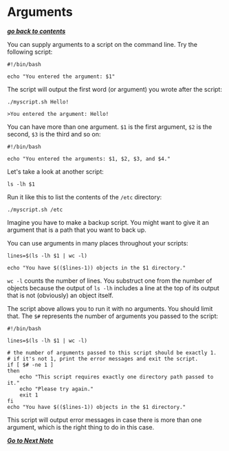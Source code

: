 # Arguments

[***go back to contents***](01-contents.md)

You can supply arguments to a script on the command line. Try the following
script:

	#!/bin/bash

	echo "You entered the argument: $1"

The script will output the first word (or argument) you wrote after the script:

	./myscript.sh Hello!
	
	>You entered the argument: Hello!

You can have more than one argument. `$1` is the first argument, `$2` is the 
second, `$3` is the third and so on:

	#!/bin/bash

	echo "You entered the arguments: $1, $2, $3, and $4."

Let's take a look at another script:

	ls -lh $1

Run it like this to list the contents of the `/etc` directory:

	./myscript.sh /etc

Imagine you have to make a backup script. You might want to give it an argument
that is a path that you want to back up.

You can use arguments in many places throughout your scripts:

	lines=$(ls -lh $1 | wc -l)

    echo "You have $(($lines-1)) objects in the $1 directory."

`wc -l` counts the number of lines. You substruct one from the number of 
objects because the output of `ls -lh` includes a line at the top of its output
that is not (obviously) an object itself. 

The script above allows you to run it with no arguments. You should limit that.
The `$#` represents the number of arguments you passed to the script:

	#!/bin/bash

	lines=$(ls -lh $1 | wc -l)

	# the number of arguments passed to this script should be exactly 1.
	# if it's not 1, print the error messages and exit the script.
	if [ $# -ne 1 ]
	then
		echo "This script requires exactly one directory path passed to it."
		echo "Please try again."
		exit 1
	fi
	echo "You have $(($lines-1)) objects in the $1 directory."

This script will output error messages in case there is more than one argument,
which is the right thing to do in this case.

[***Go to Next Note***](17-backup.md)
